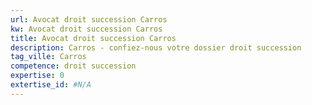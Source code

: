 ```yaml
---
url: Avocat droit succession Carros
kw: Avocat droit succession Carros
title: Avocat droit succession Carros
description: Carros - confiez-nous votre dossier droit succession
tag_ville: Carros
competence: droit succession
expertise: 0
extertise_id: #N/A
---
```

